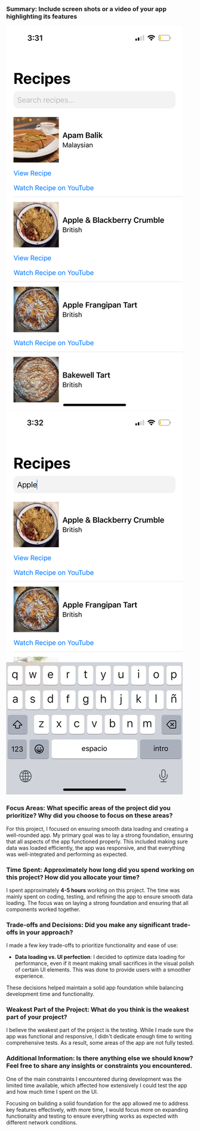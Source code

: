 ### Summary: Include screen shots or a video of your app highlighting its features
![Recipe Image](https://github.com/diegomtz5/RecipeApp/blob/main/IMG_0268.PNG?raw=true)
![Recipe Image](https://github.com/diegomtz5/RecipeApp/blob/main/IMG_0269.PNG?raw=true)

### Focus Areas: What specific areas of the project did you prioritize? Why did you choose to focus on these areas?
For this project, I focused on ensuring smooth data loading and creating a well-rounded app. My primary goal was to lay a strong foundation, ensuring that all aspects of the app functioned properly. This included making sure data was loaded efficiently, the app was responsive, and that everything was well-integrated and performing as expected.
### Time Spent: Approximately how long did you spend working on this project? How did you allocate your time?
I spent approximately **4-5 hours** working on this project. The time was mainly spent on coding, testing, and refining the app to ensure smooth data loading. The focus was on laying a strong foundation and ensuring that all components worked together.
### Trade-offs and Decisions: Did you make any significant trade-offs in your approach?
I made a few key trade-offs to prioritize functionality and ease of use:
  
- **Data loading vs. UI perfection**: I decided to optimize data loading for performance, even if it meant making small sacrifices in the visual polish of certain UI elements. This was done to provide users with a smoother experience.

These decisions helped maintain a solid app foundation while balancing development time and functionality.

### Weakest Part of the Project: What do you think is the weakest part of your project?
I believe the weakest part of the project is the testing. While I made sure the app was functional and responsive, I didn't dedicate enough time to writing comprehensive tests. As a result, some areas of the app are not fully tested.

### Additional Information: Is there anything else we should know? Feel free to share any insights or constraints you encountered.
One of the main constraints I encountered during development was the limited time available, which affected how extensively I could test the app and how much time I spent on the UI.

Focusing on building a solid foundation for the app allowed me to address key features effectively, with more time, I would focus more on expanding functionality and testing to ensure everything works as expected with different network conditions.

